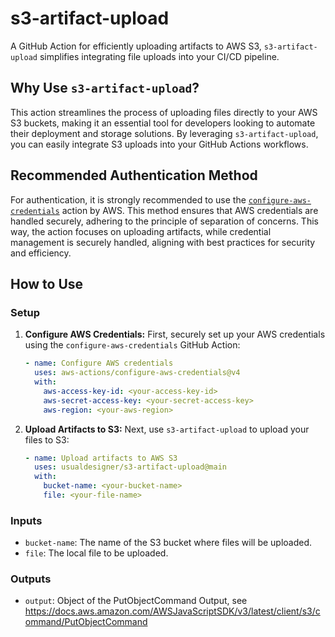 # s3-artifact-upload

A GitHub Action for efficiently uploading artifacts to AWS S3, `s3-artifact-upload` simplifies integrating file uploads into your CI/CD pipeline.

## Why Use `s3-artifact-upload`?

This action streamlines the process of uploading files directly to your AWS S3 buckets, making it an essential tool for developers looking to automate their deployment and storage solutions. By leveraging `s3-artifact-upload`, you can easily integrate S3 uploads into your GitHub Actions workflows.

## Recommended Authentication Method

For authentication, it is strongly recommended to use the [`configure-aws-credentials`](https://github.com/aws-actions/configure-aws-credentials) action by AWS. This method ensures that AWS credentials are handled securely, adhering to the principle of separation of concerns. This way, the action focuses on uploading artifacts, while credential management is securely handled, aligning with best practices for security and efficiency.

## How to Use

### Setup

1. **Configure AWS Credentials:** First, securely set up your AWS credentials using the `configure-aws-credentials` GitHub Action:

    ```yaml
    - name: Configure AWS credentials
      uses: aws-actions/configure-aws-credentials@v4
      with:
        aws-access-key-id: <your-access-key-id>
        aws-secret-access-key: <your-secret-access-key>
        aws-region: <your-aws-region>
    ```

2. **Upload Artifacts to S3:** Next, use `s3-artifact-upload` to upload your files to S3:

    ```yaml
    - name: Upload artifacts to AWS S3
      uses: usualdesigner/s3-artifact-upload@main
      with:
        bucket-name: <your-bucket-name>
        file: <your-file-name>
    ```

### Inputs

- `bucket-name`: The name of the S3 bucket where files will be uploaded.
- `file`: The local file to be uploaded.

### Outputs

- `output`: Object of the PutObjectCommand Output, see https://docs.aws.amazon.com/AWSJavaScriptSDK/v3/latest/client/s3/command/PutObjectCommand